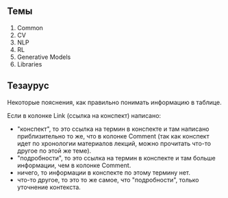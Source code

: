 
## Темы

1. Common
2. CV
3. NLP
4. RL
5. Generative Models
6. Libraries

## Тезаурус

Некоторые пояснения, как правильно понимать информацию в таблице.

Если в колонке Link (ссылка на конспект) написано:
* "конспект", то это ссылка на термин в конспекте и там написано приблизительно то же, что в колонке Comment
(так как конспект идет по хронологии материалов лекций, можно прочитать что-то другое по этой же теме).
* "подробности", то это ссылка на термин в конспекте и там больше информации, чем в колонке Comment.
* ничего, то информации в конспекте по этому термину нет.
* что-то другое, то это то же самое, что "подробности", только уточнение контекста.
